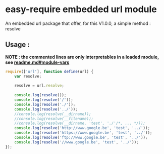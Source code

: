 easy-require embedded url module
================================

An embedded url package that offer, for this V1.0.0, a simple method : resolve


Usage :
-------

<b>NOTE : the commented lines are only interpretables in a loaded module, see <a href="./readme.md#module-vars">readme.md#module-vars</a></b>

```JavaScript
require(['url'], function define(url) {
    var resolve;
    
    resolve = url.resolve;
    
    console.log(resolve());
    console.log(resolve('/'));
    console.log(resolve('./'));
    console.log(resolve('../'));
    //console.log(resolve(__dirname));
    //console.log(resolve(__filename));
    //console.log(resolve(__dirname, 'test', './'/*, ... */));
    console.log(resolve('http://www.google.be', 'test', '../'));
    console.log(resolve('https://www.google.be', 'test', '../'));
    console.log(resolve('ftp://www.google.be', 'test', '../'));
    console.log(resolve('//www.google.be', 'test', '../'));
});
```
